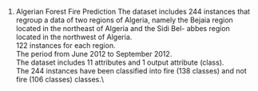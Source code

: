 1. Algerian Forest Fire Prediction
     The dataset includes 244 instances that regroup a data of two regions of Algeria, namely the Bejaia region located in the northeast of Algeria and the Sidi Bel- 
     abbes region located in the northwest of Algeria.\
     122 instances for each region.\
     The period from June 2012 to September 2012.\
     The dataset includes 11 attributes and 1 output attribute (class).\
     The 244 instances have been classified into fire (138 classes) and not fire (106 classes) classes.\
